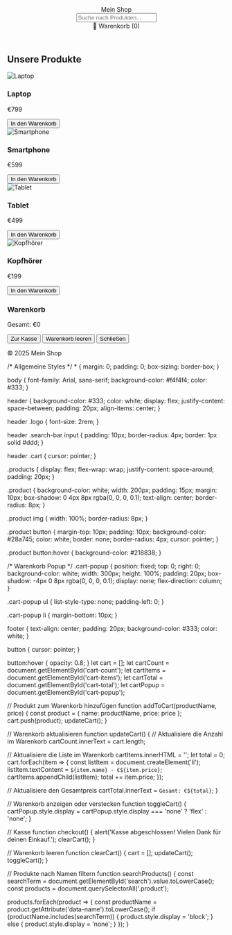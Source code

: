 <!DOCTYPE html>
<html lang="de">
<head>
  <meta charset="UTF-8">
  <meta name="viewport" content="width=device-width, initial-scale=1.0">
  <meta name="description" content="Amazon ähnliche E-Commerce Website">
  <title>Mein Shop</title>
  <link rel="stylesheet" href="styles.css">
</head>
<body>

  <!-- Header mit Navigation -->
  <header>
    <div class="logo">Mein Shop</div>
    <div class="search-bar">
      <input type="text" id="search" placeholder="Suche nach Produkten..." onkeyup="searchProducts()">
    </div>
    <div class="cart" onclick="toggleCart()">
      🛒 Warenkorb (<span id="cart-count">0</span>)
    </div>
  </header>

  <!-- Produktliste -->
  <section id="products" class="products">
    <h2>Unsere Produkte</h2>
    <div class="product" data-name="Laptop">
      <img src="https://via.placeholder.com/200x200" alt="Laptop">
      <h3>Laptop</h3>
      <p class="price">€799</p>
      <button onclick="addToCart('Laptop', 799)">In den Warenkorb</button>
    </div>
    <div class="product" data-name="Smartphone">
      <img src="https://via.placeholder.com/200x200" alt="Smartphone">
      <h3>Smartphone</h3>
      <p class="price">€599</p>
      <button onclick="addToCart('Smartphone', 599)">In den Warenkorb</button>
    </div>
    <div class="product" data-name="Tablet">
      <img src="https://via.placeholder.com/200x200" alt="Tablet">
      <h3>Tablet</h3>
      <p class="price">€499</p>
      <button onclick="addToCart('Tablet', 499)">In den Warenkorb</button>
    </div>
    <div class="product" data-name="Kopfhörer">
      <img src="https://via.placeholder.com/200x200" alt="Kopfhörer">
      <h3>Kopfhörer</h3>
      <p class="price">€199</p>
      <button onclick="addToCart('Kopfhörer', 199)">In den Warenkorb</button>
    </div>
  </section>

  <!-- Warenkorb Popup -->
  <div id="cart-popup" class="cart-popup">
    <h3>Warenkorb</h3>
    <ul id="cart-items"></ul>
    <p id="cart-total">Gesamt: €0</p>
    <button onclick="checkout()">Zur Kasse</button>
    <button onclick="clearCart()">Warenkorb leeren</button>
    <button onclick="toggleCart()">Schließen</button>
  </div>

  <footer>
    <p>&copy; 2025 Mein Shop</p>
  </footer>

  <script src="scripts.js"></script>
</body>
</html>
/* Allgemeine Styles */
* {
  margin: 0;
  padding: 0;
  box-sizing: border-box;
}

body {
  font-family: Arial, sans-serif;
  background-color: #f4f4f4;
  color: #333;
}

header {
  background-color: #333;
  color: white;
  display: flex;
  justify-content: space-between;
  padding: 20px;
  align-items: center;
}

header .logo {
  font-size: 2rem;
}

header .search-bar input {
  padding: 10px;
  border-radius: 4px;
  border: 1px solid #ddd;
}

header .cart {
  cursor: pointer;
}

.products {
  display: flex;
  flex-wrap: wrap;
  justify-content: space-around;
  padding: 20px;
}

.product {
  background-color: white;
  width: 200px;
  padding: 15px;
  margin: 10px;
  box-shadow: 0 4px 8px rgba(0, 0, 0, 0.1);
  text-align: center;
  border-radius: 8px;
}

.product img {
  width: 100%;
  border-radius: 8px;
}

.product button {
  margin-top: 10px;
  padding: 10px;
  background-color: #28a745;
  color: white;
  border: none;
  border-radius: 4px;
  cursor: pointer;
}

.product button:hover {
  background-color: #218838;
}

/* Warenkorb Popup */
.cart-popup {
  position: fixed;
  top: 0;
  right: 0;
  background-color: white;
  width: 300px;
  height: 100%;
  padding: 20px;
  box-shadow: -4px 0 8px rgba(0, 0, 0, 0.1);
  display: none;
  flex-direction: column;
}

.cart-popup ul {
  list-style-type: none;
  padding-left: 0;
}

.cart-popup li {
  margin-bottom: 10px;
}

footer {
  text-align: center;
  padding: 20px;
  background-color: #333;
  color: white;
}

button {
  cursor: pointer;
}

button:hover {
  opacity: 0.8;
}
let cart = [];
let cartCount = document.getElementById('cart-count');
let cartItems = document.getElementById('cart-items');
let cartTotal = document.getElementById('cart-total');
let cartPopup = document.getElementById('cart-popup');

// Produkt zum Warenkorb hinzufügen
function addToCart(productName, price) {
  const product = {
    name: productName,
    price: price
  };
  cart.push(product);
  updateCart();
}

// Warenkorb aktualisieren
function updateCart() {
  // Aktualisiere die Anzahl im Warenkorb
  cartCount.innerText = cart.length;
  
  // Aktualisiere die Liste im Warenkorb
  cartItems.innerHTML = '';
  let total = 0;
  cart.forEach(item => {
    const listItem = document.createElement('li');
    listItem.textContent = `${item.name} - €${item.price}`;
    cartItems.appendChild(listItem);
    total += item.price;
  });
  
  // Aktualisiere den Gesamtpreis
  cartTotal.innerText = `Gesamt: €${total}`;
}

// Warenkorb anzeigen oder verstecken
function toggleCart() {
  cartPopup.style.display = cartPopup.style.display === 'none' ? 'flex' : 'none';
}

// Kasse
function checkout() {
  alert('Kasse abgeschlossen! Vielen Dank für deinen Einkauf.');
  clearCart();
}

// Warenkorb leeren
function clearCart() {
  cart = [];
  updateCart();
  toggleCart();
}

// Produkte nach Namen filtern
function searchProducts() {
  const searchTerm = document.getElementById('search').value.toLowerCase();
  const products = document.querySelectorAll('.product');
  
  products.forEach(product => {
    const productName = product.getAttribute('data-name').toLowerCase();
    if (productName.includes(searchTerm)) {
      product.style.display = 'block';
    } else {
      product.style.display = 'none';
    }
  });
}
